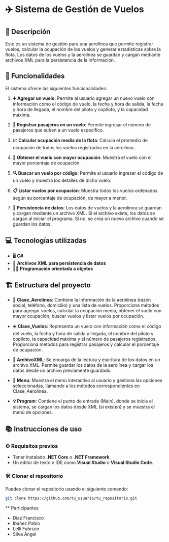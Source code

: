 # ✈️ Sistema de Gestión de Vuelos

## 📝 Descripción
Este es un sistema de gestión para una aerolínea que permite registrar vuelos, calcular la ocupación de los vuelos y generar estadísticas sobre la flota. Los datos de los vuelos y la aerolínea se guardan y cargan mediante archivos XML para la persistencia de la información.

## 🚀 Funcionalidades
El sistema ofrece las siguientes funcionalidades:

1. **➕ Agregar un vuelo**: Permite al usuario agregar un nuevo vuelo con información como el código de vuelo, la fecha y hora de salida, la fecha y hora de llegada, el nombre del piloto y copiloto, y la capacidad máxima.
   
2. **👥 Registrar pasajeros en un vuelo**: Permite ingresar el número de pasajeros que suben a un vuelo específico.

3. **📈 Calcular ocupación media de la flota**: Calcula el promedio de ocupación de todos los vuelos registrados en la aerolínea.

4. **🏅 Obtener el vuelo con mayor ocupación**: Muestra el vuelo con el mayor porcentaje de ocupación.

5. **🔍 Buscar un vuelo por código**: Permite al usuario ingresar el código de un vuelo y muestra los detalles de dicho vuelo.

6. **📋 Listar vuelos por ocupación**: Muestra todos los vuelos ordenados según su porcentaje de ocupación, de mayor a menor.

7. **💾 Persistencia de datos**: Los datos de vuelos y la aerolínea se guardan y cargan mediante un archivo XML. Si el archivo existe, los datos se cargan al iniciar el programa. Si no, se crea un nuevo archivo cuando se guardan los datos.

## 💻 Tecnologías utilizadas
- 🖥️ **C#**
- 📂 **Archivos XML para persistencia de datos**
- 🧑‍💻 **Programación orientada a objetos**

## 🏗️ Estructura del proyecto

- **🛫 Clase_Aerolinea**: Contiene la información de la aerolínea (razón social, teléfono, domicilio) y una lista de vuelos. Proporciona métodos para agregar vuelos, calcular la ocupación media, obtener el vuelo con mayor ocupación, buscar vuelos y listar vuelos por ocupación.
  
- **✈️ Clase_Vuelos**: Representa un vuelo con información como el código del vuelo, la fecha y hora de salida y llegada, el nombre del piloto y copiloto, la capacidad máxima y el número de pasajeros registrados. Proporciona métodos para registrar pasajeros y calcular el porcentaje de ocupación.

- **📄 ArchivoXML**: Se encarga de la lectura y escritura de los datos en un archivo XML. Permite guardar los datos de la aerolínea y cargar los datos desde un archivo previamente guardado.

- **📑 Menu**: Muestra el menú interactivo al usuario y gestiona las opciones seleccionadas, llamando a los métodos correspondientes en Clase_Aerolinea.

- **💡 Program**: Contiene el punto de entrada (Main), donde se inicia el sistema, se cargan los datos desde XML (si existen) y se muestra el menú de opciones.

## 📚 Instrucciones de uso

### ⚙️ Requisitos previos
- Tener instalado **.NET Core** o **.NET Framework**.
- Un editor de texto o IDE como **Visual Studio** o **Visual Studio Code**.

### 🛠️ Clonar el repositorio
Puedes clonar el repositorio usando el siguiente comando:

```bash
git clone https://github.com/tu_usuario/tu_repositorio.git
```

** Participantes
   - Diaz Francisco
   - Ibañez Pablo
   - Lelli Fabrizio
   - Silva Angel


